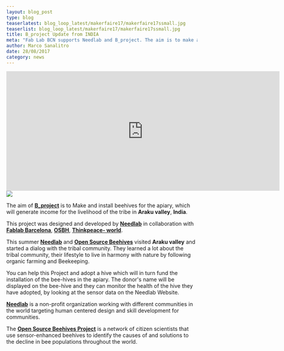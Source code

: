 ```yaml
---
layout: blog_post
type: blog
teaserlatest: blog_loop_latest/makerfaire17/makerfaire17ssmall.jpg
teaserlist: blog_loop_latest/makerfaire17/makerfaire17ssmall.jpg
title: B_project Update from INDIA
meta: "Fab Lab BCN supports Needlab and B_project. The aim is to make and install beehives for the apiary, which will generate income for the livelihood of the tribe in Araku valley, India."
author: Marco Sanalitro
date: 28/08/2017 
category: news
---
```


<iframe width="720" height="315" src="https://www.youtube.com/embed/kfUr7YGyc1w" frameborder="0" allowfullscreen></iframe>

<img src= "http://www.fablabbcn.org/img/blog/blog_loop_latest/makerfaire17/makerfaire176.jpg" align="middle"> 
<br>


The aim of <strong><a href="http://www.needlab.org/">B_project</a></strong> is to Make and install beehives for the apiary, which will generate income for the livelihood of the tribe in <strong>Araku valley</strong>, <strong>India</strong>.

This project was designed and developed by <strong><a href="http://www.needlab.org/">Needlab</a></strong> in collaboration with <strong><a href="http://barcelona.makerfaire.com/">Fablab Barcelona</a></strong>, <strong><a href="https://www.osbeehives.com/">OSBH</a></strong>, <strong><a href="https://www.facebook.com/ThinkPeaceworld/">Thinkpeace- world</a></strong>.

This summer <strong><a href="http://www.needlab.org/">Needlab</a></strong> and <strong><a href="https://www.osbeehives.com/">Open Source Beehives</a></strong> visited <strong>Araku valley</strong> and started a dialog with the tribal community. They learned a lot about the tribal community, their lifestyle to live in harmony with nature by following organic farming and Beekeeping. 

You can help this Project and adopt a hive which will in turn fund the installation of the bee-hives in the apiary. The donor's name will be displayed on the bee-hive and they can monitor the health of the hive they have adopted, by looking at the sensor data on the Needlab Website.

<strong><a href="http://www.needlab.org/">Needlab</a></strong> is a non-profit organization working with different communities in the world targeting human centered design and skill development for communities. 

The <strong><a href="https://www.osbeehives.com/">Open Source Beehives Project</a></strong> is a network of citizen scientists that use sensor-enhanced beehives to identify the causes of and solutions to the decline in bee populations throughout the world. 



